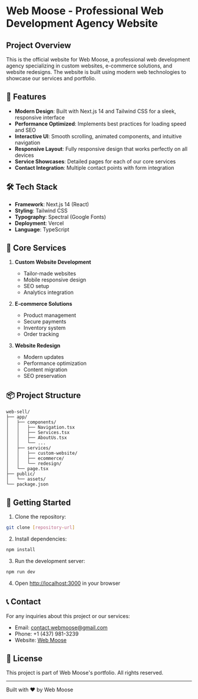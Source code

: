 # Web Moose - Professional Web Development Agency Website


## Project Overview

This is the official website for Web Moose, a professional web development agency specializing in custom websites, e-commerce solutions, and website redesigns. The website is built using modern web technologies to showcase our services and portfolio.

## 🚀 Features

- **Modern Design**: Built with Next.js 14 and Tailwind CSS for a sleek, responsive interface
- **Performance Optimized**: Implements best practices for loading speed and SEO
- **Interactive UI**: Smooth scrolling, animated components, and intuitive navigation
- **Responsive Layout**: Fully responsive design that works perfectly on all devices
- **Service Showcases**: Detailed pages for each of our core services
- **Contact Integration**: Multiple contact points with form integration

## 🛠 Tech Stack

- **Framework**: Next.js 14 (React)
- **Styling**: Tailwind CSS
- **Typography**: Spectral (Google Fonts)
- **Deployment**: Vercel
- **Language**: TypeScript

## 🌟 Core Services

1. **Custom Website Development**
   - Tailor-made websites
   - Mobile responsive design
   - SEO setup
   - Analytics integration

2. **E-commerce Solutions**
   - Product management
   - Secure payments
   - Inventory system
   - Order tracking

3. **Website Redesign**
   - Modern updates
   - Performance optimization
   - Content migration
   - SEO preservation

## 📦 Project Structure

```
web-sell/
├── app/
│   ├── components/
│   │   ├── Navigation.tsx
│   │   ├── Services.tsx
│   │   ├── AboutUs.tsx
│   │   └── ...
│   ├── services/
│   │   ├── custom-website/
│   │   ├── ecommerce/
│   │   └── redesign/
│   └── page.tsx
├── public/
│   └── assets/
└── package.json
```

## 🚀 Getting Started

1. Clone the repository:
```bash
git clone [repository-url]
```

2. Install dependencies:
```bash
npm install
```

3. Run the development server:
```bash
npm run dev
```

4. Open [http://localhost:3000](http://localhost:3000) in your browser

## 📞 Contact

For any inquiries about this project or our services:
- Email: contact.webmoose@gmail.com
- Phone: +1 (437) 981-3239
- Website: [Web Moose](https://webmoose.ca)

## 📄 License

This project is part of Web Moose's portfolio. All rights reserved.

---
Built with ❤️ by Web Moose
